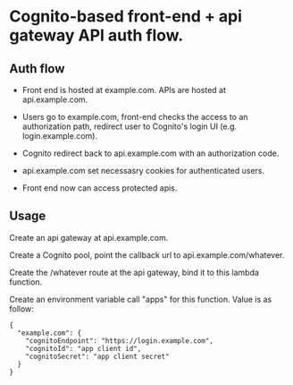 # Cognito-based front-end + api gateway API auth flow.

## Auth flow

* Front end is hosted at example.com. APIs are hosted at api.example.com.

* Users go to example.com, front-end checks the access to an authorization path, redirect user to Cognito's login UI (e.g. login.example.com).

* Cognito redirect back to api.example.com with an authorization code.

* api.example.com set necessasry cookies for authenticated users.

* Front end now can access protected apis.

## Usage

Create an api gateway at api.example.com.

Create a Cognito pool, point the callback url to api.example.com/whatever.

Create the /whatever route at the api gateway, bind it to this lambda function.

Create an environment variable call "apps" for this function. Value is as follow:

```
{
  "example.com": {
    "cognitoEndpoint": "https://login.example.com",
    "cognitoId": "app client id",
    "cognitoSecret": "app client secret"
  }
}
```